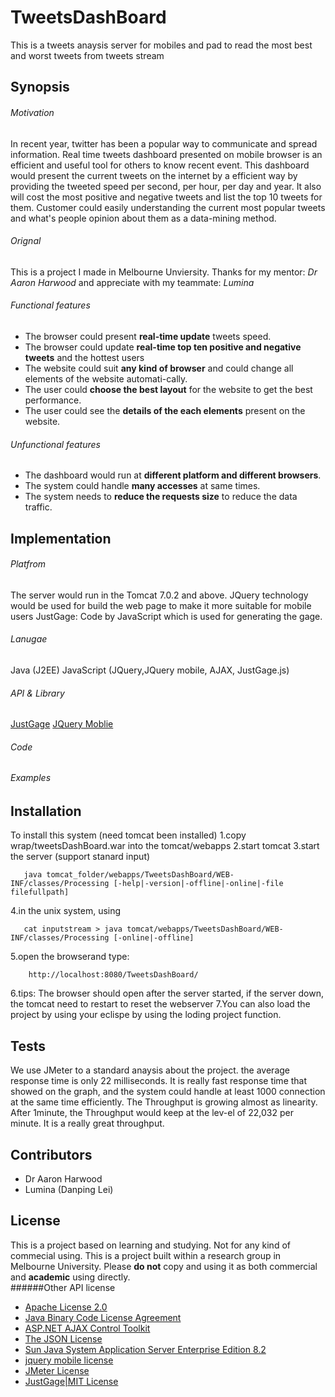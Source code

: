 # TweetsDashBoard
This is a tweets anaysis server for mobiles and pad to read the most best and worst tweets from tweets stream

## Synopsis
###### Motivation
In recent year, twitter has been a popular way to communicate and spread information. Real time tweets dashboard presented on mobile browser is an efficient and useful tool for others to know recent event. This dashboard would present the current tweets on the internet by a efficient way by providing the tweeted speed per second, per hour, per day and year. It also will cost the most positive and negative tweets and list the top 10 tweets for them. Customer could easily understanding the current most popular tweets and what's people opinion about them as a data-mining method.
###### Orignal
This is a project I made in Melbourne Unviersity. Thanks for my mentor: *Dr Aaron Harwood* and appreciate with my teammate: *Lumina*
###### Functional features
- The browser could present **real-time update** tweets speed.
- The browser could update **real-time top ten positive and negative tweets** and the hottest users
- The website could suit **any kind of browser** and could change all elements of the website automati-cally.
- The user could **choose the best layout** for the website to get the best performance.
- The user could see the **details of the each elements** present on the website.
###### Unfunctional features
- The dashboard would run at **different platform and different browsers**.
- The system could handle **many accesses** at same times.
- The system needs to **reduce the requests size** to reduce the data traffic.

## Implementation
###### Platfrom
The server would run in the Tomcat 7.0.2 and above.
JQuery technology would be used for build the web page to make it more suitable for mobile users
JustGage: Code by JavaScript which is used for generating the gage.
###### Lanugae
Java (J2EE)
JavaScript (JQuery,JQuery mobile, AJAX, JustGage.js)
###### API & Library
[JustGage](justGage.com)
[JQuery Moblie](https://jquerymobile.com/)
###### Code
###### Examples

## Installation
To install this system (need tomcat been installed)
1.copy wrap/tweetsDashBoard.war into the tomcat/webapps
2.start tomcat
3.start the server (support stanard input)
```
   java tomcat_folder/webapps/TweetsDashBoard/WEB-INF/classes/Processing [-help|-version|-offline|-online|-file filefullpath]
```
4.in the unix system, using
```
   cat inputstream > java tomcat/webapps/TweetsDashBoard/WEB-INF/classes/Processing [-online|-offline]
```
5.open the browserand  type:
```
	http://localhost:8080/TweetsDashBoard/ 
```
6.tips: The browser should open after the server started, if the server down, the tomcat need to restart to reset the webserver
7.You can also load the project by using your eclispe by using the loding project function.

## Tests
We use JMeter to a standard anaysis about the project. the average response time is only 22 milliseconds. It is really fast response time that showed on the graph, and the system could handle at least 1000 connection at the same time efficiently.
The Throughput is growing almost as linearity. After 1minute, the Throughput would keep at the lev-el of 22,032 per minute. It is a really great throughput.


## Contributors
- Dr Aaron Harwood 
- Lumina (Danping Lei)

## License
This is a project based on learning and studying. Not for any kind of commecial using. This is a project built within a research group in Melbourne University. Please **do not** copy and using it as both commercial and **academic** using directly.  
######Other API license
- [Apache License 2.0](http://www.apache.org/licenses/LICENSE-2.0.txt)
- [Java Binary Code License Agreement](http://www.oracle.com/technetwork/java/javase/terms/license/index.html)
- [ASP.NET AJAX Control Toolkit](http://ajaxcontroltoolkit.codeplex.com/license)
- [The JSON License](http://www.json.org/license.html)
- [Sun Java System Application Server Enterprise Edition 8.2](http://www.oracle.com/technetwork/java/javaee/as8-149814.txt)
- [jquery mobile license](https://jquery.org/license/)
- [JMeter License](http://jmeter.apache.org/)
- [JustGage|MIT License](http://opensource.org/licenses/mit-license.php)


